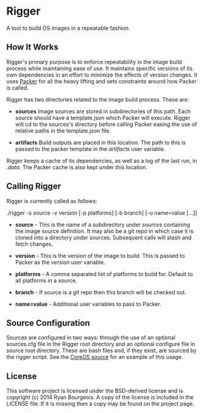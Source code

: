 Rigger
======
A tool to build OS images in a repeatable fashion.

How It Works
------------
Rigger's primary purpose is to enforce repeatability in the image build process
while maintaining ease of use. It maintains specific versions of its own
dependencies in an effort to minimize the effects of version changes. It uses
[Packer][packer] for all the heavy lifting and sets constraints around how
Packer is called.

Rigger has two directories related to the image build process. These are:

- __sources__ Image sources are stored in subdirectories of this path. Each
  source should have a template.json which Packer will execute. Rigger will cd
  to the sources's directory before calling Packer easing the use of relative
  paths in the template.json file.

- __artifacts__ Build outputs are placed in this location. The path to this is
  passed to the packer template in the _artifacts_ user variable.

Rigger keeps a cache of its dependencies, as well as a log of the last run, in
_.data_. The Packer cache is also kept under this location.

Calling Rigger
---------------
Rigger is currently called as follows:

  ./rigger -s source -v version [-p platforms] [-b branch] [-u name=value [...]]

- __source__ - This is the name of a subdirectory under _sources_ containing
  the image source definition. It may also be a git repo in which case it is
  cloned into a directory under sources. Subsequent calls will stash and fetch
  changes.

- __version__ - This is the version of the image to build. This is passed to
  Packer as the _version_ user variable.

- __platforms__ - A comma separated list of platforms to build for. Default to
  all platforms in a source.

- __branch__ - If source is a git repo then this branch will be checked out.

- __name=value__ - Additional user variables to pass to Packer.

Source Configuration
--------------------
Sources are configured in two ways: through the use of an optional sources.cfg
file in the Rigger root directory and an optional configure file in source root
directory. These are bash files and, if they exist, are sourced by the rigger
script. See the [CoreOS source][rigger-coreos] for an example of this usage.

License
-------
This software project is licensed under the BSD-derived license and is
copyright (c) 2014 Ryan Bourgeois. A copy of the license is included in the
LICENSE file. If it is missing then a copy may be found on the project page.

[packer]: http://packer.io "Packer"
[rigger-coreos]: https://github.com/BlueDragonX/rigger-coreos "Rigger CoreOS Source"
